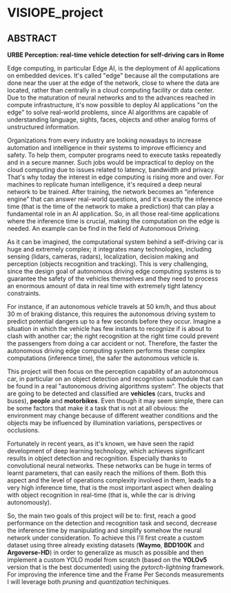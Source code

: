 # VISIOPE_project

## ABSTRACT

**URBE Perception: real-time vehicle detection for self-driving cars in Rome**

Edge computing, in particular Edge AI, is the deployment of AI applications on embedded devices. It's called "edge" because all the computations are done near the user at the edge of the network, close to where the data are located, rather than centrally in a cloud computing facility or data center. Due to the maturation of neural networks and to the advances reached in compute infrastructure, it's now possible to deploy AI applications "on the edge" to solve real-world problems, since AI algorithms are capable of understanding language, sights, faces, objects and other analog forms of unstructured information. 

Organizations from every industry are looking nowadays to increase automation and intelligence in their systems to improve efficiency and safety. To help them, computer programs need to execute tasks repeatedly and in a secure manner. Such jobs would be impractical to deploy on the cloud computing due to issues related to latency, bandwidth and privacy. That's why today the interest in edge computing is rising more and over. For machines to replicate human intelligence, it's required a deep neural network to be trained. After training, the network becomes an “inference engine” that can answer real-world questions, and it's exactly the inference time (that is the time of the network to make a prediction) that can play a fundamental role in an AI application. So, in all those real-time applications where the inference time is crucial, making the computation on the edge is needed. An example can be find in the field of Autonomous Driving.

As it can be imagined, the computational system behind a self-driving car is huge and extremely complex; it integrates many technologies, including sensing (lidars, cameras, radars), localization, decision making and perception (objects recognition and tracking). This is very challenging, since the design goal of autonomous driving edge computing systems is to guarantee the safety of the vehicles themselves and they need to process an enormous amount of data in real time with extremely tight latency constraints. 

For instance, if an autonomous vehicle travels at 50 km/h, and thus about 30 m of braking distance, this requires the autonomous driving system to predict potential dangers up to a few seconds before they occur.
Imagine a situation in which the vehicle has few instants to recognize if is about to clash with another car; the right recognition at the right time could prevent the passengers from doing a car accident or not. Therefore, the faster the autonomous driving edge computing system performs these complex computations (inference time), the safer the autonomous vehicle is.

This project will then focus on the perception capability of an autonomous car, in particular on an object detection and recognition submodule that can be found in a real "autonomous driving algorithms system". The objects that are going to be detected and classified are **vehicles** (cars, trucks and buses), **people** and **motorbikes**. Even though it may seem simple, there can be some factors that make it a task that is not at all obvious: the environment may change because of different weather conditions and the objects may be influenced by illumination variations, perspectives or occlusions.

Fortunately in recent years, as it's known, we have seen the rapid development of deep learning technology, which achieves significant results in object detection and recognition. Especially thanks to convolutional neural networks. These networks can be huge in terms of learnt parameters, that can easily reach the millions of them. Both this aspect and the level of operations complexity involved in them, leads to a very high inference time, that is the most important aspect when dealing with object recognition in real-time (that is, while the car is driving autonomously). 

So, the main two goals of this project will be to: first, reach a good performance on the detection and recognition task and second, decrease the inference time by manipulating and simplify somehow the  neural network under consideration. To achieve this I'll first create a custom dataset using three already existing datasets (**Waymo**, **BDD100K** and **Argoverse-HD**) in order to generalize as musch as possible and then implement a custom YOLO model from scratch (based on the **YOLOv5** version that is the best documented) using the *pytorch-lightning* framework. For improving the inference time and the Frame Per Seconds measurements I will leverage both *pruning* and *quantization* techiniques.